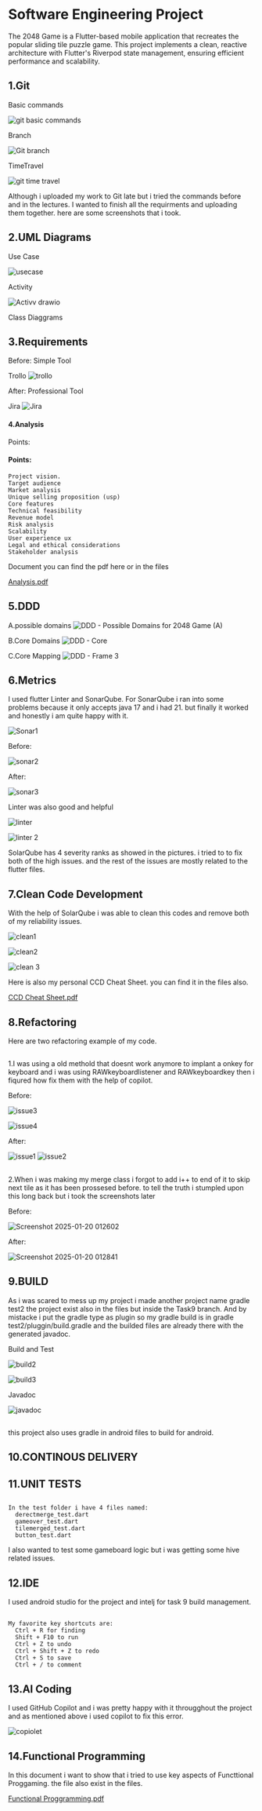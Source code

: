 # Software Engineering Project 

The 2048 Game is a Flutter-based mobile application that recreates the popular sliding tile puzzle game. This project implements a clean, reactive architecture with Flutter's Riverpod state management, ensuring efficient performance and scalability.


##    1.Git

Basic commands

![git basic commands](https://github.com/user-attachments/assets/42d70e55-bada-4951-92ba-b14277c443ce)



Branch

![Git branch](https://github.com/user-attachments/assets/de7ccf64-48c9-4249-87c2-848e4d761aba)



TimeTravel

![git time travel](https://github.com/user-attachments/assets/1f7b6243-9efa-47cb-bc15-5ea76b5d7522)



Although i uploaded my work to Git late but i tried the commands before and in the lectures.
I wanted to finish all the requirments and uploading them together.
here are some screenshots that i took.

##    2.UML Diagrams

  Use Case
  
  ![usecase](https://github.com/user-attachments/assets/2bfb7cfa-9cae-4a3d-b0d6-335b5d859b97)

  Activity
  
  ![Activv drawio](https://github.com/user-attachments/assets/0ea461fa-1620-49f7-84de-1009737b9f6d)

  Class Diaggrams



##    3.Requirements

Before:
Simple Tool

Trollo
![trollo](https://github.com/user-attachments/assets/e2aef134-e59c-44ca-a044-e721086e0887)

After:
Professional Tool

Jira
![Jira](https://github.com/user-attachments/assets/a199b783-d6b6-408f-a9a2-ae03d20aa6db)

####    4.Analysis
  Points:

#### **Points:**

    Project vision.
    Target audience
    Market analysis
    Unique selling proposition (usp)
    Core features
    Technical feasibility
    Revenue model
    Risk analysis
    Scalability
    User experience ux
    Legal and ethical considerations
    Stakeholder analysis



  

Document you can find the pdf here or in the files

[Analysis.pdf](https://github.com/user-attachments/files/18473804/Analysis.pdf)

##    5.DDD
  A.possible domains
  ![DDD - Possible Domains for 2048 Game (A)](https://github.com/user-attachments/assets/a14e8cdb-2448-487f-b10a-bae6f3f1282e)

  B.Core Domains
  ![DDD - Core](https://github.com/user-attachments/assets/0fa1a7b0-f0ac-46d8-9e29-6affccfc08d4)

  C.Core Mapping
  ![DDD - Frame 3](https://github.com/user-attachments/assets/77e5ea99-a8c0-4208-9260-5abf943b5f9a)






##    6.Metrics

  I used flutter Linter and SonarQube.
  For SonarQube i ran into some problems because it only accepts java 17 and i had 21. but finally it worked and     honestly i am quite happy with it.
  
  ![Sonar1](https://github.com/user-attachments/assets/463a54f0-a4cc-4194-bcac-bccbbf2ee20f)
  
  Before:
  
  ![sonar2](https://github.com/user-attachments/assets/8f371cdb-6ab4-46e2-bbbe-3927caf5f761)

  After: 
  
  ![sonar3](https://github.com/user-attachments/assets/4fb36320-1452-4ae6-beaf-bc07bb6537b6)

  Linter was also good and helpful

  ![linter](https://github.com/user-attachments/assets/3a739843-f956-4e6b-81a4-314e26b51d52)
  
  ![linter 2](https://github.com/user-attachments/assets/be189434-8f59-4515-b45e-545ba646d7cb)


  SolarQube has 4 severity ranks as showed in the pictures. i tried to to fix both of the high issues.
  and the rest of the issues are mostly related to the flutter files.
        

  ##    7.Clean Code Development

  With the help of SolarQube i was able to clean this codes and remove both of my reliability issues.
  
  ![clean1](https://github.com/user-attachments/assets/3b6c54a7-11ac-42d5-9c26-35b3be6f5adb)
  
  ![clean2](https://github.com/user-attachments/assets/a33ce562-f061-43f6-bf11-5664281fc41f)
  
  ![clean 3](https://github.com/user-attachments/assets/a3f1851b-1f73-4db6-a7d7-961717c9b0af)

  Here is also my personal CCD Cheat Sheet. you can find it in the files also.
  
  [CCD Cheat Sheet.pdf](https://github.com/user-attachments/files/18474173/CCD.Cheat.Sheet.pdf)

##    8.Refactoring
  Here are two refactoring example of my code.
##
  1.I was using a old methold that doesnt work anymore to implant a onkey for keyboard and i was using RAWkeyboardlistener and RAWkeyboardkey then i fiqured how fix them with the help of copilot.

Before:

![issue3](https://github.com/user-attachments/assets/6087c074-0d25-41b1-9f3c-9917180c444c)

![issue4](https://github.com/user-attachments/assets/d53e12aa-6ba3-4698-b0e4-9cc29cd0f13e)

After:

![issue1](https://github.com/user-attachments/assets/be748c0f-6b4b-4c52-be63-2ab85298ce24)
![issue2](https://github.com/user-attachments/assets/99151ac0-edfe-4e1a-9f77-58853da27146)

##

  2.When i was making my merge class i forgot to add i++ to end of it to skip next tile as it has been prossesed before.
  to tell the truth i stumpled upon this long back but i took the screenshots later

  Before:
  
  ![Screenshot 2025-01-20 012602](https://github.com/user-attachments/assets/7c6b588b-6bdc-4069-916b-1c798e0ea995)

  After:
  
  ![Screenshot 2025-01-20 012841](https://github.com/user-attachments/assets/fcfbd632-0eec-4f07-ba15-83135652f2ae)


    

##    9.BUILD
  As i was scared to mess up my project i made another project name gradle test2 the project exist also in the files but inside the Task9 branch.
  And by mistacke i put the gradle type as plugin so my gradle build is in gradle test2/pluggin/build.gradle and the builded files are already there with the generated javadoc.

  Build and Test

  ![build2](https://github.com/user-attachments/assets/b17b3e36-0c61-4370-a20a-8321c1fbc41b)

  ![build3](https://github.com/user-attachments/assets/e57b5beb-2894-4b2b-991b-7ce8540ba006)

  Javadoc
  
  ![javadoc](https://github.com/user-attachments/assets/1b14b1ae-5241-4f64-9c66-f29f36a1421e)

##
  this project also uses gradle in android files to build for android.

##    10.CONTINOUS DELIVERY

##    11.UNIT TESTS

  ##
    In the test folder i have 4 files named:
      derectmerge_test.dart
      gameover_test.dart
      tilemerged_test.dart
      button_test.dart
I also wanted to test some gameboard logic but i was getting some hive related issues.
##    12.IDE
  I used android studio for the project and intelj for task 9 build management.
  ##
    My favorite key shortcuts are:
      Ctrl + R for finding
      Shift + F10 to run
      Ctrl + Z to undo 
      Ctrl + Shift + Z to redo 
      Ctrl + S to save
      Ctrl + / to comment
##    13.AI Coding
  I used GitHub Copilot and i was pretty happy with it througghout the project and as mentioned above i used copilot to fix this error.
  
  ![copiolet](https://github.com/user-attachments/assets/ada25e1f-58dd-45a1-8b99-9adb4100170e)

##    14.Functional Programming
  In this document i want to show that i tried to use key aspects of Functtional Proggaming. the file also exist in the files.
  
  [Functional Proggramming.pdf](https://github.com/user-attachments/files/18474868/Functional.Proggramming.pdf)

  


      

  

      

    


  






